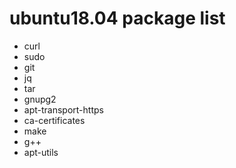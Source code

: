 # ubuntu18.04 package list

- curl
- sudo
- git
- jq
- tar
- gnupg2
- apt-transport-https
- ca-certificates
- make
- g++
- apt-utils
